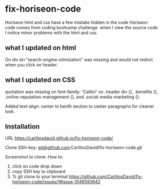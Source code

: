 # fix-horiseon-code

Horiseon html and css have a few mistake hidden in the code
Horiseon code comes from coding bootcamp challenge. 
when I view the source code I notice minor problems with the html and css.


## what I updated on html
On <!--div class="content"-->
div id="search-engine-otimization" was missing and would not redirct when you click on header.

## what I updated on CSS
quotation was missing on font-family: 'Calibri' on .header div {}, .benefits {}, .online-reputation-management {}, and .social-media-marketing {}.

Added text-align: center to benfit section to center paragraphs for cleaner look. 

## Installation

URL https://carlitosdavid.github.io/fix-horiseon-code/

Clone SSH-key: git@github.com:CarlitosDavid/fix-horiseon-code.git

Screenshot to clone: How to:
1. click on code drop down
2. copy SSH key to clipboard
3. % git clone to your terminal 
https://github.com/CarlitosDavid/fix-horiseon-code/issues/1#issue-1046593642
